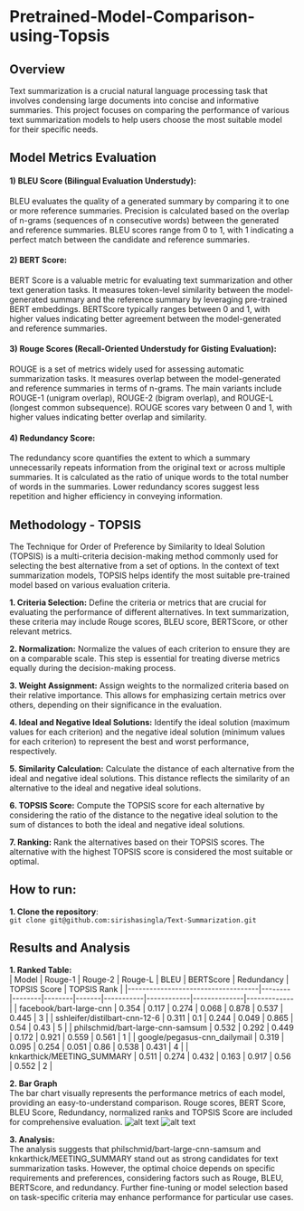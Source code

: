 # Pretrained-Model-Comparison-using-Topsis

## Overview
Text summarization is a crucial natural language processing task that involves condensing large documents into concise and informative summaries. This project focuses on comparing the performance of various text summarization models to help users choose the most suitable model for their specific needs. 

## Model Metrics Evaluation
#### 1) BLEU Score (Bilingual Evaluation Understudy):
BLEU evaluates the quality of a generated summary by comparing it to one or more reference summaries. Precision is calculated based on the overlap of n-grams (sequences of n consecutive words) between the generated and reference summaries. BLEU scores range from 0 to 1, with 1 indicating a perfect match between the candidate and reference summaries.  

#### 2) BERT Score:
BERT Score is a valuable metric for evaluating text summarization and other text generation tasks. It measures token-level similarity between the model-generated summary and the reference summary by leveraging pre-trained BERT embeddings. BERTScore typically ranges between 0 and 1, with higher values indicating better agreement between the model-generated and reference summaries.  

#### 3) Rouge Scores (Recall-Oriented Understudy for Gisting Evaluation):
ROUGE is a set of metrics widely used for assessing automatic summarization tasks. It measures overlap between the model-generated and reference summaries in terms of n-grams. The main variants include ROUGE-1 (unigram overlap), ROUGE-2 (bigram overlap), and ROUGE-L (longest common subsequence). ROUGE scores vary between 0 and 1, with higher values indicating better overlap and similarity.  

#### 4) Redundancy Score:
The redundancy score quantifies the extent to which a summary unnecessarily repeats information from the original text or across multiple summaries. It is calculated as the ratio of unique words to the total number of words in the summaries. Lower redundancy scores suggest less repetition and higher efficiency in conveying information.  

## Methodology - TOPSIS
The Technique for Order of Preference by Similarity to Ideal Solution (TOPSIS) is a multi-criteria decision-making method commonly used for selecting the best alternative from a set of options. In the context of text summarization models, TOPSIS helps identify the most suitable pre-trained model based on various evaluation criteria.  

**1. Criteria Selection:** Define the criteria or metrics that are crucial for evaluating the performance of different alternatives. In text summarization, these criteria may include Rouge scores, BLEU score, BERTScore, or other relevant metrics.  

**2. Normalization:** Normalize the values of each criterion to ensure they are on a comparable scale. This step is essential for treating diverse metrics equally during the decision-making process.  

**3. Weight Assignment:** Assign weights to the normalized criteria based on their relative importance. This allows for emphasizing certain metrics over others, depending on their significance in the evaluation.  

**4. Ideal and Negative Ideal Solutions:** Identify the ideal solution (maximum values for each criterion) and the negative ideal solution (minimum values for each criterion) to represent the best and worst performance, respectively.  

**5. Similarity Calculation:** Calculate the distance of each alternative from the ideal and negative ideal solutions. This distance reflects the similarity of an alternative to the ideal and negative ideal solutions.  

**6. TOPSIS Score:** Compute the TOPSIS score for each alternative by considering the ratio of the distance to the negative ideal solution to the sum of distances to both the ideal and negative ideal solutions.  

**7. Ranking:** Rank the alternatives based on their TOPSIS scores. The alternative with the highest TOPSIS score is considered the most suitable or optimal.  

## How to run:
**1. Clone the repository**:  
```git clone git@github.com:sirishasingla/Text-Summarization.git```

## Results and Analysis
**1. Ranked Table:**  
| Model                              | Rouge-1 | Rouge-2 | Rouge-L | BLEU  | BERTScore | Redundancy | TOPSIS Score | TOPSIS Rank |
|------------------------------------|--------|--------|--------|-------|-----------|------------|--------------|-------------|
| facebook/bart-large-cnn            | 0.354  | 0.117  | 0.274  | 0.068 | 0.878     | 0.537      | 0.445        | 3           |
| sshleifer/distilbart-cnn-12-6      | 0.311  | 0.1    | 0.244  | 0.049 | 0.865     | 0.54       | 0.43         | 5           |
| philschmid/bart-large-cnn-samsum   | 0.532  | 0.292  | 0.449  | 0.172 | 0.921     | 0.559      | 0.561        | 1           |
| google/pegasus-cnn_dailymail       | 0.319  | 0.095  | 0.254  | 0.051 | 0.86      | 0.538      | 0.431        | 4           |
| knkarthick/MEETING_SUMMARY         | 0.511  | 0.274  | 0.432  | 0.163 | 0.917     | 0.56       | 0.552        | 2           |

**2. Bar Graph**  
The bar chart visually represents the performance metrics of each model, providing an easy-to-understand comparison. Rouge scores, BERT Score, BLEU Score, Redundancy, normalized ranks and TOPSIS Score are included for comprehensive evaluation.
![alt text](barchart_1.png)
![alt text](barchart_2.png)

**3. Analysis:**  
The analysis suggests that philschmid/bart-large-cnn-samsum and knkarthick/MEETING_SUMMARY stand out as strong candidates for text summarization tasks. However, the optimal choice depends on specific requirements and preferences, considering factors such as Rouge, BLEU, BERTScore, and redundancy. Further fine-tuning or model selection based on task-specific criteria may enhance performance for particular use cases.